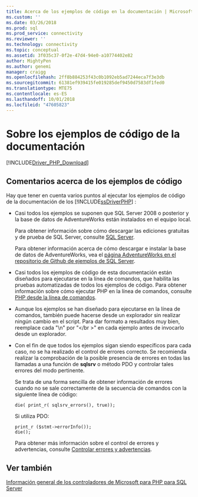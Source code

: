 ```yaml
---
title: Acerca de los ejemplos de código en la documentación | Microsoft Docs
ms.custom: ''
ms.date: 03/26/2018
ms.prod: sql
ms.prod_service: connectivity
ms.reviewer: ''
ms.technology: connectivity
ms.topic: conceptual
ms.assetid: 3f035c37-0f2e-47d4-94e0-a10774402e82
author: MightyPen
ms.author: genemi
manager: craigg
ms.openlocfilehash: 2ff8b884253f43c0b1092eb5ad7244eca7f3e3db
ms.sourcegitcommit: 61381ef939415fe019285def9450d7583df1fed0
ms.translationtype: MTE75
ms.contentlocale: es-ES
ms.lasthandoff: 10/01/2018
ms.locfileid: "47605823"
---
```

# <a name="about-code-examples-in-the-documentation"></a>Sobre los ejemplos de código de la documentación
[!INCLUDE[Driver_PHP_Download](../../includes/driver_php_download.md)]

## <a name="remarks-about-the-code-examples"></a>Comentarios acerca de los ejemplos de código
Hay que tener en cuenta varios puntos al ejecutar los ejemplos de código de la documentación de los [!INCLUDE[ssDriverPHP](../../includes/ssdriverphp_md.md)] :  
  
-   Casi todos los ejemplos se suponen que SQL Server 2008 o posterior y la base de datos de AdventureWorks están instalados en el equipo local.  
  
    Para obtener información sobre cómo descargar las ediciones gratuitas y de prueba de SQL Server, consulte [SQL Server](http://go.microsoft.com/fwlink/?LinkID=120193).  
  
    Para obtener información acerca de cómo descargar e instalar la base de datos de AdventureWorks, vea el [página AdventureWorks en el repositorio de Github de ejemplos de SQL Server](https://github.com/Microsoft/sql-server-samples/tree/master/samples/databases/adventure-works).
  
-   Casi todos los ejemplos de código de esta documentación están diseñados para ejecutarse en la línea de comandos, que habilita las pruebas automatizadas de todos los ejemplos de código. Para obtener información sobre cómo ejecutar PHP en la línea de comandos, consulte [PHP desde la línea de comandos](http://php.net/manual/en/features.commandline.php).  
  
-   Aunque los ejemplos se han diseñado para ejecutarse en la línea de comandos, también puede hacerse desde un explorador sin realizar ningún cambio en el script. Para dar formato a resultados muy bien, reemplace cada "\n" por "\<\/br >" en cada ejemplo antes de invocarlo desde un explorador.  
  
-   Con el fin de que todos los ejemplos sigan siendo específicos para cada caso, no se ha realizado el control de errores correcto. Se recomienda realizar la comprobación de la posible presencia de errores en todas las llamadas a una función de **sqlsrv** o método PDO y controlar tales errores del modo pertinente.  
  
    Se trata de una forma sencilla de obtener información de errores cuando no se sale correctamente de la secuencia de comandos con la siguiente línea de código:  
  
    ```  
    die( print_r( sqlsrv_errors(), true));  
    ```  
  
    Si utiliza PDO:  
  
    ```  
    print_r ($stmt->errorInfo());  
    die();  
    ```  
  
    Para obtener más información sobre el control de errores y advertencias, consulte [Controlar errores y advertencias](../../connect/php/handling-errors-and-warnings.md).  
  
## <a name="see-also"></a>Ver también  
[Información general de los controladores de Microsoft para PHP para SQL Server](../../connect/php/overview-of-the-php-sql-driver.md)
  
